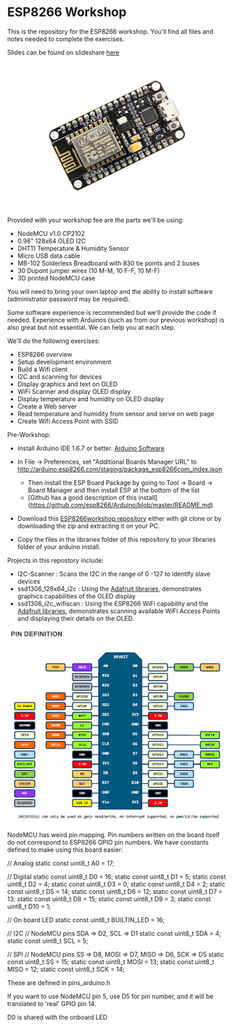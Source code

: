 # ESP8266 Workshop

This is the repository for the ESP8266 workshop. You'll find all files and notes needed to complete the exercises.

Slides can be found on slideshare [here](http://www.slideshare.net/roadster43)

![NodeMCU](/images/nodemcu.jpg)

Provided with your workshop fee are the parts we'll be using: 
* NodeMCU v1.0 CP2102
* 0.96" 128x64 OLED I2C
* DHT11 Temperature & Humidity Sensor
* Micro USB data cable
* MB-102 Solderless Breadboard with 830 tie points and 2 buses
* 30 Dupont jumper wires (10 M-M, 10 F-F, 10 M-F)
* 3D printed NodeMCU case

You will need to bring your own laptop and the ability to install software (administrator password may be required).

Some software experience is recommended but we'll provide the code if needed. Experience with Arduinos (such as from our previous workshop) is also great but not essential. We can help you at each step. 

We'll do the following exercises:
* ESP8266 overview
* Setup development environment
* Build a Wifi client
* I2C and scanning for devices
* Display graphics and text on OLED
* WiFi Scanner and display OLED display
* Display temperature and humidity on OLED display
* Create a Web server
* Read temperature and humidity from sensor and serve on web page
* Create Wifi Access Point with SSID

Pre-Workshop:
* Install Arduino IDE 1.6.7 or better. [Arduino Software](https://www.arduino.cc/en/Main/Software)
* In File -> Preferences, set "Additional Boards Manager URL" to http://arduino.esp8266.com/staging/package_esp8266com_index.json
	+ Then install the ESP Board Package by going to Tool -> Board -> Board Manager and then install ESP at the bottom of the list
	+ [Github has a good description of this install] (https://github.com/esp8266/Arduino/blob/master/README.md)

* Download this [ESP8266workshop repository](https://github.com/lizard43/ESP8266workshop) either with git clone or by downloading the zip and extracting it on your PC.
* Copy the files in the libraries folder of this repository to your libraries folder of your arduino install.

Projects in this repostory include:
* I2C-Scanner : Scans the I2C in the range of 0 -127 to identify slave devices
* ssd1306_128x64_i2c : Using the [Adafruit libraries](https://learn.adafruit.com/monochrome-oled-breakouts/arduino-library-and-examples), demonstrates graphics capabilities of the OLED display
* ssd1306_i2c_wifiscan : Using the ESP8266 WiFi capability and the [Adafruit libraries](https://learn.adafruit.com/monochrome-oled-breakouts/arduino-library-and-examples), demonstrates scanning available WiFi Access Points and displaying their details on the OLED. 

![NodeMCU](/images/NODEMCU_DEVKIT_V1.0_PINMAP.png)

NodeMCU has weird pin mapping.
Pin numbers written on the board itself do not correspond to ESP8266 GPIO pin numbers. We have constants defined to make using this board easier:

// Analog
static const uint8_t A0 = 17;

// Digital
static const uint8_t D0   = 16;
static const uint8_t D1   = 5;
static const uint8_t D2   = 4;
static const uint8_t D3   = 0;
static const uint8_t D4   = 2;
static const uint8_t D5   = 14;
static const uint8_t D6   = 12;
static const uint8_t D7   = 13;
static const uint8_t D8   = 15;
static const uint8_t D9   = 3;
static const uint8_t D10  = 1;

// On board LED
static const uint8_t BUILTIN_LED = 16;

// I2C
//    NodeMCU pins SDA => D2, SCL => D1
static const uint8_t SDA = 4;
static const uint8_t SCL = 5;

// SPI
//    NodeMCU pins SS => D8, MOSI => D7, MISO => D6, SCK => D5
static const uint8_t SS    = 15;
static const uint8_t MOSI  = 13;
static const uint8_t MISO  = 12;
static const uint8_t SCK   = 14;

These are defined in pins_arduino.h

If you want to use NodeMCU pin 5, use D5 for pin number, and it will be translated to 'real' GPIO pin 14.



D0 is shared with the onboard LED
